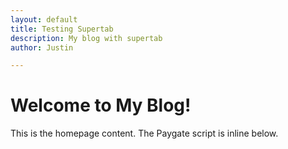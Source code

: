 ```yaml
---
layout: default
title: Testing Supertab
description: My blog with supertab
author: Justin

---
```


# Welcome to My Blog!

This is the homepage content. The Paygate script is inline below.

<script type="module" src="{{ '/assets/js/paygate.js' | relative_url }}"></script>
